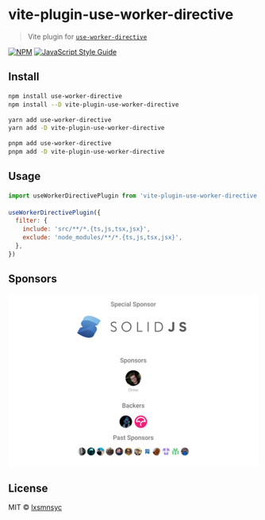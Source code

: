 # vite-plugin-use-worker-directive

> Vite plugin for [`use-worker-directive`](https://github.com/lxsmnsyc/dismantle/tree/main/use-worker-directive/core)

[![NPM](https://img.shields.io/npm/v/vite-plugin-use-worker-directive.svg)](https://www.npmjs.com/package/vite-plugin-use-worker-directive) [![JavaScript Style Guide](https://badgen.net/badge/code%20style/airbnb/ff5a5f?icon=airbnb)](https://github.com/airbnb/javascript)

## Install

```bash
npm install use-worker-directive
npm install --D vite-plugin-use-worker-directive
```

```bash
yarn add use-worker-directive
yarn add -D vite-plugin-use-worker-directive
```

```bash
pnpm add use-worker-directive
pnpm add -D vite-plugin-use-worker-directive
```

## Usage

```js
import useWorkerDirectivePlugin from 'vite-plugin-use-worker-directive';

useWorkerDirectivePlugin({
  filter: {
    include: 'src/**/*.{ts,js,tsx,jsx}',
    exclude: 'node_modules/**/*.{ts,js,tsx,jsx}',
  },
})
```

## Sponsors

![Sponsors](https://github.com/lxsmnsyc/sponsors/blob/main/sponsors.svg?raw=true)

## License

MIT © [lxsmnsyc](https://github.com/lxsmnsyc)
